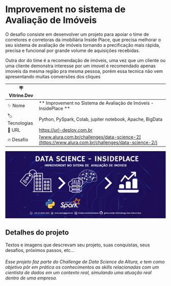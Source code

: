 # Improvement no sistema de Avaliação de Imóveis
O desafio consiste em desenvolver um projeto para apoiar o time de corretores e corretoras da imobiliária Inside Place, que precisa melhorar o seu sistema de avaliação de imóveis tornando a precificação mais rápida, precisa e funcional por grande volume de aquisições recebidas.

Outra dor do time é a recomendação de imóveis, uma vez que um cliente ou uma cliente demonstra interesse por um imovel é recomendado apenas imoveis da mesma região pra mesma pessoa, porém essa tecnica não vem apresentando muitas conversões dos cliques

| :placard: Vitrine.Dev |     |
| -------------  | --- |
| :sparkles: Nome        | ** Improvement no Sistema de Avaliação de Imóveis - InsidePlace **
| :label: Tecnologias | Python, PySpark, Colab, jupiter notebook, Apache, BigData
| :rocket: URL         | https://url-deploy.com.br
| :fire: Desafio     | [www.alura.com.br/challenges/data-science-2](https://www.alura.com.br/challenges/data-science-2/)


<!-- Inserir imagem com a #vitrinedev ao final do link -->
![Vitrine](https://github.com/BK-1314/Challenge-Data-Science-Alura/blob/main/Material%20de%20Apoio/Imagens/Vitrine%20Challenge%20Data%20Science%20Alura.png)


## Detalhes do projeto
Textos e imagens que descrevam seu projeto, suas conquistas, seus desafios, próximos passos, etc...


###### Esse projeto faz parte do Challenge de Data Science da Altura, e tem como objetivo pôr em prática os conhecimentos as skills relacionadas com um cientista de dados em um contexto real, simulando uma atuação real dentro de uma empresa.
